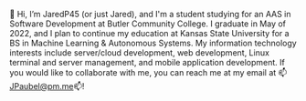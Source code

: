 👋 Hi, I’m JaredP45 (or just Jared), and I'm a student studying for an AAS in Software Development at Butler Community College. I graduate in May of 2022, and I plan to continue my education at Kansas State University for a BS in Machine Learning & Autonomous Systems. My information technology interests include server/cloud development, web development, Linux terminal and server management, and mobile application development. If you would like to collaborate with me, you can reach me at my email at 📫JPaubel@pm.me📫!
